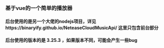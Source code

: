 
### 基于vue的一个简单的播放器
#### 后台使用的是另一个大佬的nodejs项目，详见https://binaryify.github.io/NeteaseCloudMusicApi/ 这里只包含前台部分
#### 后台使用的版本的是 3.25.3 ，如果版本不同，可能会产生一些bug